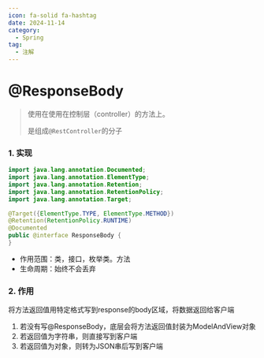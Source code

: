 ```yaml
---
icon: fa-solid fa-hashtag
date: 2024-11-14
category:
  - Spring
tag:
  - 注解
---
```

# @ResponseBody

> 使用在使用在控制层（controller）的方法上。
>
> 是组成`@RestController`的分子
<!-- more -->
### 1. 实现

```java
import java.lang.annotation.Documented;
import java.lang.annotation.ElementType;
import java.lang.annotation.Retention;
import java.lang.annotation.RetentionPolicy;
import java.lang.annotation.Target;

@Target({ElementType.TYPE, ElementType.METHOD})
@Retention(RetentionPolicy.RUNTIME)
@Documented
public @interface ResponseBody {
}
```

- 作用范围：类，接口，枚举类。方法
- 生命周期：始终不会丢弃

### 2. **作用**

将方法返回值用特定格式写到response的body区域，将数据返回给客户端

1. 若没有写@ResponseBody，底层会将方法返回值封装为ModelAndView对象
2. 若返回值为字符串，则直接写到客户端
3. 若返回值为对象，则转为JSON串后写到客户端

